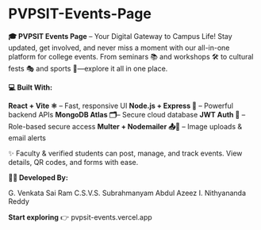 # PVPSIT-Events-Page
**🎓 PVPSIT Events Page** – Your Digital Gateway to Campus Life! Stay updated, get involved, and never miss a moment with our all-in-one platform for college events. From seminars 📚 and workshops 🛠️ to cultural fests 🎭 and sports 🏅—explore it all in one place.

**💻 Built With:**

**React + Vite ⚛️** – Fast, responsive UI
**Node.js + Express 🚀** – Powerful backend APIs
**MongoDB Atlas 🗂️**– Secure cloud database
**JWT Auth 🔐** – Role-based secure access
**Multer + Nodemailer 📤📧** – Image uploads & email alerts

✨ Faculty & verified students can post, manage, and track events. View details, QR codes, and forms with ease.

**👨‍💻 Developed By:**

G. Venkata Sai Ram
C.S.V.S. Subrahmanyam
Abdul Azeez
I. Nithyananda Reddy


**Start exploring** 👉 pvpsit-events.vercel.app

